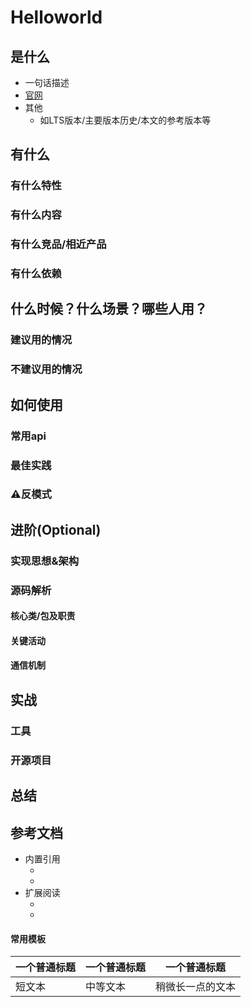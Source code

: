 # Helloworld
## 是什么
- 一句话描述
- [官网]()
- 其他
  - 如LTS版本/主要版本历史/本文的参考版本等

## 有什么
### 有什么特性
### 有什么内容
### 有什么竞品/相近产品
### 有什么依赖

## 什么时候？什么场景？哪些人用？
### 建议用的情况
### 不建议用的情况

## 如何使用
### 常用api

### 最佳实践

### ⚠️反模式


## 进阶(Optional)
### 实现思想&架构
### 源码解析
#### 核心类/包及职责
#### 关键活动
#### 通信机制

## 实战
### 工具
### 开源项目

## 总结

## 参考文档
- 内置引用
  - []()
  - []()
- 扩展阅读
  - []()
  - []()



#### 常用模板
| 一个普通标题 | 一个普通标题 | 一个普通标题 |
| ------ | ------ | ------ |
| 短文本 | 中等文本 | 稍微长一点的文本 |